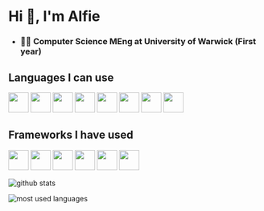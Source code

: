 # Hi 👋, I'm Alfie

- ### 🧑‍🎓 Computer Science MEng at University of Warwick (First year)

## Languages I can use

<p>
  <a href="https://www.java.com"><img src="https://cdn.jsdelivr.net/gh/devicons/devicon/icons/java/java-original.svg" height="40"></a>
  <a href="https://developer.mozilla.org/en-US/docs/Web/JavaScript"><img src="https://cdn.jsdelivr.net/gh/devicons/devicon/icons/javascript/javascript-original.svg" height="40"></a>
  <a href="https://www.iso.org/standard/82075.html"><img src="https://cdn.jsdelivr.net/gh/devicons/devicon/icons/c/c-original.svg" height="40"></a>
  <a href="https://www.typescriptlang.org/"><img src="https://cdn.jsdelivr.net/gh/devicons/devicon/icons/typescript/typescript-original.svg" height="40"></a>
  <a href="https://www.python.org/"><img src="https://cdn.jsdelivr.net/gh/devicons/devicon/icons/python/python-original.svg" height="40"></a>
  <a href="https://learn.microsoft.com/en-us/dotnet/csharp/"><img src="https://cdn.jsdelivr.net/gh/devicons/devicon/icons/csharp/csharp-original.svg" height="40"></a>
  <a href="https://www.w3.org/TR/CSS/"><img src="https://cdn.jsdelivr.net/gh/devicons/devicon/icons/css3/css3-original.svg" height="40"></a>
  <a href="https://html.spec.whatwg.org/"><img src="https://cdn.jsdelivr.net/gh/devicons/devicon/icons/html5/html5-original.svg" height="40"></a>
</p>

## Frameworks I have used

<p>
  <a href="https://reactjs.org/"><img src="https://cdn.jsdelivr.net/gh/devicons/devicon/icons/react/react-original.svg" height="40"></a>
  <a href="https://nodejs.org/"><img src="https://cdn.jsdelivr.net/gh/devicons/devicon/icons/nodejs/nodejs-original.svg" height="40"></a>
  <a href="https://www.docker.com/"><img src="https://cdn.jsdelivr.net/gh/devicons/devicon/icons/docker/docker-original.svg" height="40"></a>
  <a href="https://firebase.google.com/"><img src="https://cdn.jsdelivr.net/gh/devicons/devicon/icons/firebase/firebase-plain.svg" height="40"></a>
  <a href="https://spring.io/"><img src="https://cdn.jsdelivr.net/gh/devicons/devicon/icons/spring/spring-original.svg" height="40"></a>
  <a href="https://www.tensorflow.org/"><img src="https://cdn.jsdelivr.net/gh/devicons/devicon/icons/tensorflow/tensorflow-original.svg" height="40"></a>
</p>


![github stats](https://github-readme-stats.vercel.app/api?username=Rayners01&show_icons=true&title_color=fff&icon_color=79ff97&text_color=9f9f9f&bg_color=151515&count_private=true)

![most used languages](https://github-readme-stats.vercel.app/api/top-langs/?username=Rayners01&layout=compact&show_icons=true&title_color=fff&icon_color=79ff97&text_color=9f9f9f&bg_color=151515&count_private=true)
